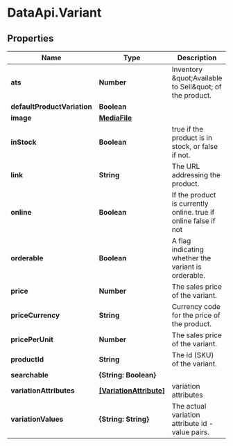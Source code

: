# DataApi.Variant

## Properties
Name | Type | Description | Notes
------------ | ------------- | ------------- | -------------
**ats** | **Number** | Inventory \&quot;Available to Sell\&quot; of the product. | [optional] 
**defaultProductVariation** | **Boolean** |  | [optional] 
**image** | [**MediaFile**](MediaFile.md) |  | [optional] 
**inStock** | **Boolean** | true if the product is in stock, or false if not. | [optional] 
**link** | **String** | The URL addressing the product. | [optional] 
**online** | **Boolean** | If the product is currently online.  true if online  false if not | [optional] 
**orderable** | **Boolean** | A flag indicating whether the variant is orderable. | [optional] 
**price** | **Number** | The sales price of the variant. | [optional] 
**priceCurrency** | **String** | Currency code for the price of the product. | [optional] 
**pricePerUnit** | **Number** | The sales price of the variant. | [optional] 
**productId** | **String** | The id (SKU) of the variant. | 
**searchable** | **{String: Boolean}** |  | [optional] 
**variationAttributes** | [**[VariationAttribute]**](VariationAttribute.md) | variation attributes | [optional] 
**variationValues** | **{String: String}** | The actual variation attribute id - value pairs. | [optional] 
